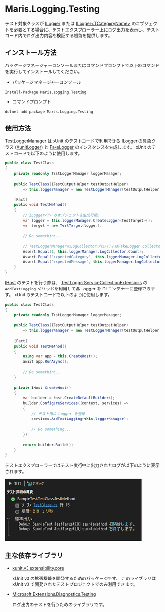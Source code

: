 # Maris.Logging.Testing

テスト対象クラスが [ILogger](https://learn.microsoft.com/ja-jp/dotnet/api/microsoft.extensions.logging.ilogger) または [ILogger&lt;TCategoryName&gt;](https://learn.microsoft.com/ja-jp/dotnet/api/microsoft.extensions.logging.ilogger-1) のオブジェクトを必要とする場合に、テストエクスプローラー上にログ出力を表示し、テストコード内でログ出力内容を検証する機能を提供します。

## インストール方法

パッケージマネージャーコンソールまたはコマンドプロンプトで以下のコマンドを実行してインストールしてください。

- パッケージマネージャーコンソール

```winbatch
Install-Package Maris.Logging.Testing
```

- コマンドプロンプト

```bash
dotnet add package Maris.Logging.Testing
```

## 使用方法

[TestLoggerManager](src\Maris.Logging.Testing\Xunit\TestLoggerManager.cs) は xUnit のテストコードで利用できる ILogger の具象クラス ([XunitLogger](src\Maris.Logging.Testing\Xunit\XunitLogger.cs)) と [FakeLogger](https://learn.microsoft.com/ja-jp/dotnet/api/microsoft.extensions.logging.testing.fakelogger) のインスタンスを生成します。
xUnit のテストコードで以下のように使用します。

```csharp title="TestClass.cs"
public class TestClass
{
    private readonly TestLoggerManager loggerManager;

    public TestClass(ITestOutputHelper testOutputHelper)
        => this.loggerManager = new TestLoggerManager(testOutputHelper);

    [Fact]
    public void TestMethod()
    {
        // ILogger<T> のオブジェクトを生成可能。
        var logger = this.loggerManager.CreateLogger<TestTarget>();
        var target = new TestTarget(logger);

        // Do something...

        // TestLoggerManagerのLogCollectorプロパティはFakeLogger.Collectorを公開します
        Assert.Equal(1, this.loggerManager.LogCollector.Count);  
        Assert.Equal("expectedCategory", this.loggerManager.LogCollector.LatestRecord.Category);
        Assert.Equal("expectedMessage", this.loggerManager.LogCollector.LatestRecord.Message);
    }
}
```

[IHost](https://learn.microsoft.com/ja-jp/dotnet/api/microsoft.extensions.hosting.ihost) のテストを行う際は、 [TestLoggerServiceCollectionExtensions](src\Maris.Logging.Testing\Xunit\TestLoggerServiceCollectionExtensions.cs) の `AddTestLogging` メソッドを利用して各 Logger を DI コンテナーに登録できます。
xUnit のテストコードで以下のように使用します。

``` C#
public class TestClass
{
    private readonly TestLoggerManager loggerManager;

    public TestClass(ITestOutputHelper testOutputHelper)
        => this.loggerManager = new TestLoggerManager(testOutputHelper);

    [Fact]
    public void TestMethod()
    {
        using var app = this.CreateHost();
        await app.RunAsync();
        
        // Do something...
    }

    private IHost CreateHost()
    {
        var builder = Host.CreateDefaultBuilder();
        builder.ConfigureServices((context, services) =>
        {
            // テスト用の Logger を登録
            services.AddTestLogging(this.loggerManager);

            // Do something...            
        });

        return builder.Build();
    }
}
```

テストエクスプローラーではテスト実行中に出力されたログが以下のように表示されます。

![test-explorer-log](../../images/test-explorer-log.png)

## 主な依存ライブラリ

- [xunit.v3.extensibility.core](https://www.nuget.org/packages/xunit.v3.extensibility.core/)

  xUnit v3 の拡張機能を開発するためのパッケージです。
  このライブラリは xUnit v3 で開発されたテストプロジェクトでのみ利用できます。

- [Microsoft.Extensions.Diagnostics.Testing](https://www.nuget.org/packages/Microsoft.Extensions.Diagnostics.Testing)

  ログ出力のテストを行うためのライブラリです。
